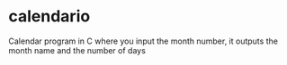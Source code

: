 # calendario
Calendar program in C where you input the month number, it outputs the month name and the number of days
